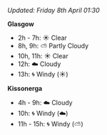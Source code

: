 *Updated: Friday 8th April 01:30*

**Glasgow**

* 2h - 7h: :sunny: Clear
* 8h, 9h: :partly_sunny: Partly Cloudy
* 10h, 11h: :sunny: Clear
* 12h: :cloud: Cloudy
* 13h: :cyclone: Windy (:sunny:)

**Kissonerga**

* 4h - 9h: :cloud: Cloudy
* 10h: :cyclone: Windy (:cloud:)
* 11h - 15h: :cyclone: Windy (:partly_sunny:)
